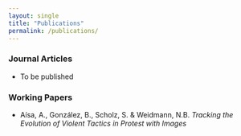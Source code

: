 ```yaml
---
layout: single
title: "Publications"
permalink: /publications/
---
```


### Journal Articles

- To be published


### Working Papers

- Aísa, A., González, B., Scholz, S. & Weidmann, N.B. *Tracking the Evolution of Violent Tactics in Protest with Images*



